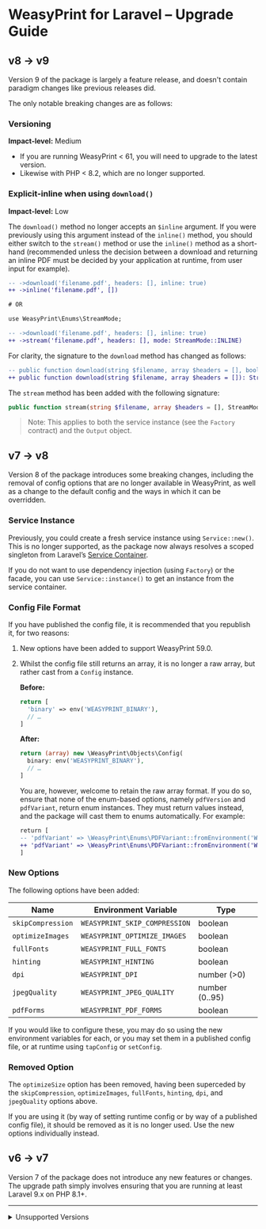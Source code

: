 # WeasyPrint for Laravel – Upgrade Guide

## v8 → v9

Version 9 of the package is largely a feature release, and doesn't contain paradigm changes like previous releases did.

The only notable breaking changes are as follows:

### Versioning

**Impact-level:** Medium

- If you are running WeasyPrint < 61, you will need to upgrade to the latest version.
- Likewise with PHP < 8.2, which are no longer supported.

### Explicit-inline when using `download()`

**Impact-level:** Low

The `download()` method no longer accepts an `$inline` argument. If you were previously using this argument instead of the `inline()` method, you should either switch to the `stream()` method or use the `inline()` method as a short-hand (recommended unless the decision between a download and returning an inline PDF must be decided by your application at runtime, from user input for example).

```diff
-- ->download('filename.pdf', headers: [], inline: true)
++ ->inline('filename.pdf', [])

# OR

use WeasyPrint\Enums\StreamMode;

-- ->download('filename.pdf', headers: [], inline: true)
++ ->stream('filename.pdf', headers: [], mode: StreamMode::INLINE)
```

For clarity, the signature to the `download` method has changed as follows:

```diff
-- public function download(string $filename, array $headers = [], bool $inline = false): StreamedResponse;
++ public function download(string $filename, array $headers = []): StreamedResponse;
```

The `stream` method has been added with the following signature:

```php
public function stream(string $filename, array $headers = [], StreamMode $mode): StreamedResponse;
```

> Note: This applies to both the service instance (see the `Factory` contract) and the `Output` object.

## v7 → v8

Version 8 of the package introduces some breaking changes, including the removal of config options that are no longer available in WeasyPrint, as well as a change to the default config and the ways in which it can be overridden.

### Service Instance

Previously, you could create a fresh service instance using `Service::new()`. This is no longer supported, as the package now always resolves a scoped singleton from Laravel’s [Service Container](https://laravel.com/docs/container).

If you do not want to use dependency injection (using `Factory`) or the facade, you can use `Service::instance()` to get an instance from the service container.

### Config File Format

If you have published the config file, it is recommended that you republish it, for two reasons:

1. New options have been added to support WeasyPrint 59.0.
2. Whilst the config file still returns an array, it is no longer a raw array, but rather cast from a `Config` instance.

    **Before:**

    ```php
    return [
      'binary' => env('WEASYPRINT_BINARY'),
      // …
    ]
    ```

    **After:**

    ```php
    return (array) new \WeasyPrint\Objects\Config(
      binary: env('WEASYPRINT_BINARY'),
      // …
    ]
    ```

    You are, however, welcome to retain the raw array format. If you do so, ensure that none of the enum-based options, namely `pdfVersion` and `pdfVariant`, return enum instances. They must return values instead, and the package will cast them to enums automatically. For example:

    ```diff
    return [
    -- 'pdfVariant' => \WeasyPrint\Enums\PDFVariant::fromEnvironment('WEASYPRINT_PDF_VARIANT'),
    ++ 'pdfVariant' => \WeasyPrint\Enums\PDFVariant::fromEnvironment('WEASYPRINT_PDF_VARIANT')->value,
    ]
    ```

### New Options

The following options have been added:

| Name              | Environment Variable          | Type           |
| ----------------- | ----------------------------- | -------------- |
| `skipCompression` | `WEASYPRINT_SKIP_COMPRESSION` | boolean        |
| `optimizeImages`  | `WEASYPRINT_OPTIMIZE_IMAGES`  | boolean        |
| `fullFonts`       | `WEASYPRINT_FULL_FONTS`       | boolean        |
| `hinting`         | `WEASYPRINT_HINTING`          | boolean        |
| `dpi`             | `WEASYPRINT_DPI`              | number (>0)    |
| `jpegQuality`     | `WEASYPRINT_JPEG_QUALITY`     | number (0..95) |
| `pdfForms`        | `WEASYPRINT_PDF_FORMS`        | boolean        |

If you would like to configure these, you may do so using the new environment variables for each, or you may set them in a published config file, or at runtime using `tapConfig` or `setConfig`.

### Removed Option

The `optimizeSize` option has been removed, having been superceded by the `skipCompression`, `optimizeImages`, `fullFonts`, `hinting`, `dpi`, and `jpegQuality` options above.

If you are using it (by way of setting runtime config or by way of a published config file), it should be removed as it is no longer used. Use the new options individually instead.

## v6 → v7

Version 7 of the package does not introduce any new features or changes. The upgrade path simply involves ensuring that you are running at least Laravel 9.x on PHP 8.1+.

<hr />

<details>
<summary>Unsupported Versions</summary>

## v5 → v6

Version 6 of the package is a trimmed down version of v5, with specific emphasis on support for WeasyPrint v53, which has a new rendering engine (drops cairo) and no longer supports PNG images.

To upgrade to v6 of the package, you must be running WeasyPrint v53 or greater. A varity of installation options are available on their [documentation](https://doc.courtbouillon.org/weasyprint/latest/first_steps.html).

This version drops support for output types, as only PDFs are supported now. This means that the `to()`, `toPdf()` and `toPng()` methods have been dropped. The `OutputType` enumeration class has also been dropped.

The instantiation options are still available, however you no longer need to call any of the above methods. For example, assuming you are using the Facade, you can now do the following:

```php
// Download
WeasyPrint::prepareSource($source)->build()->download('filename.pdf'); // or,
WeasyPrint::prepareSource($source)->download('filename.pdf');

// Inline
WeasyPrint::prepareSource($source)->build()->inline('filename.pdf'); // or,
WeasyPrint::prepareSource($source)->inline('filename.pdf');

// Get Raw Data
$data = WeasyPrint::prepareSource($source)->build()->getData(); // or,
$data = WeasyPrint::prepareSource($source)->getData();
```

Be sure to checkout the [readme](readme.md) to see all the instantiation approaches.

Additionally, some configuration options have changed:

- `resolution` has been dropped – this was for PNGs only. You may remove this option if you have published your config file.
- `optimizeImages` has been dropped in favor of `optimizeSize`, corresponding to the `--optimize-size` flag that is passed to WeasyPrint. You don't need to do anything if you have not published your config file. If you have, simply remove `optimizeImages` and replace it with `optimizeSize`, as follows:

```php
return [
  // …

  /**
   * Optionally enable size optimizations, where WeasyPrint will attempt
   * to reduce the size of embedded images, fonts or both.
   * Use: 'images', 'fonts', 'all' or 'none' (default)
   * @param string
   */
  'optimizeSize' => env('WEASYPRINT_OPTIMIZE_SIZE', 'none'),
];
```

Note that the configuration now supports environment variables, which means you don't need to publish the config file anymore, unless you'd like to change the variable names or resolve them in a different way. See the [readme](readme.md) for more information.

And, lastly, the `getContentType()` method on the `Output` class has been removed – you will always receive `application/pdf`.

## v2/3/4 → v5.0.0

Being a total rewrite of the package, v5 is a Major Paradigm Release with several breaking changes. In this guide, the changes and upgrade paths are documented.

### Instantiation and preparing the source

The service class was previously instantiated with a static call to either `make` or `view`. These methods created a new instance of the `WeasyPrint` class, hydrated with the relevant “source”. In v5, both of these methods have been dropped as part of the change in architecture.

WeasyPrint for Laravel now supports instantiation via the Laravel Service Container or directly via the static `new()` method on the `Service` class, which has replaced the old `WeasyPrint` class.

As a result, there are now three methods you can use to get an instance of the `Service` class, and only one method to prepare the source. The readme covers the options available, however the diff below provides some quick examples of how to upgrade:

#### From `make` to `new()->prepareSource()` using service-instantiation

```diff
-- $service = WeasyPrint\WeasyPrint::make('<p>Test</p>');
++ $service = WeasyPrint\Service::new()->prepareSource('<p>Test</p>');
```

#### From `make` to `prepareSource()` using the service container

```diff
-- $service = WeasyPrint\WeasyPrint::make('<p>Test</p>');
++ $service = app(WeasyPrint\Factory::class)->prepareSource('<p>Test</p>');
```

Naturally, `Factory` may be resolved through dependency injection. In the example below, a cloned instance of the service is being returned. See the notes on [immutability](readme.md#immutability) for more information.

```php
public function __invoke(WeasyPrint\Factory $weasyprint)
{
  $service = $weasyprint->prepareSource('<p>Test</p>');
}
```

#### From `make` to `prepareSource()` using the facade

```diff
-- $service = WeasyPrint\WeasyPrint::make('<p>Test</p>');
++ $service = WeasyPrint\Facade::prepareSource('<p>Test</p>');
```

---
> 💡 **Note:** From this point onwards, this guide will use service-instantiation for all upgrade paths.
---

#### From `view` to `new()->prepareSource()` (without data)

```diff
-- $service = WeasyPrint\WeasyPrint::view('my-view');
++ $service = WeasyPrint\Service::new()->prepareSource(view('my-view'));
```
#### From `view` to `new()->prepareSource()` (with data)

```diff
$data = ['foo' => 'bar'];

-- $service = WeasyPrint\WeasyPrint::view('my-view', $data);
++ $service = WeasyPrint\Service::new()->prepareSource(view('my-view', $data));
```

### Configuration

In v5, the `set*` and `add*` (except for `addAttachment`) helpers are no longer available. Instead, the package uses a config-based architecture, where configuration is defined through arrays via argument unpacking, as well as named arguments when setting config directly.

When the service provider boots up, it merges the default configuration (either from the package or the config file published with `vendor:publish --tag=weasyprint.config`) into the Laravel config repository, available in the service container.

Whenever a new `Service` is instantiated, it will read this config using argument unpacking and will merge any specific overrides you pass in. These overrides may be passed in as an unpacked array or as named arguments.

For the purposes of this guide, only named arguments will be shown. For additional brevity, the example below shows all configuration options being changed in a single call.

```diff
-- $service = WeasyPrint\WeasyPrint::view('my-view')
--   ->setTimeout(10000)
--   ->setBaseUrl('https://example.com')
--   ->setResolution(300)
--   ->setMediaType('print')
--   ->addStylesheet('https://example.com/styles.css')
--   ->setPresentationalHints(true)
--   ->setOutputEncoding('utf-8');
++ $service = WeasyPrint\Service::new(
++   timeout: 10000,
++   baseUrl: 'https://example.com',
++   resolution: 300,
++   mediaType: 'print',
++   stylesheets: ['https://example.com/styles.css']
++   presentationalHints: true,
++   inputEncoding: 'utf-8',
++ )->prepareSource(view('my-view'))
```

However, it’s strongly advised to only override whatever needs changing as all of these options are now set in the config file. In previous versions, this was not the case and only `binary`, `cache_prefix` and `timeout` were configurable from the config file.

> 💡 Additionally, `binary` and `cache_prefix` were not configurable after the service was instantiated (unless the config was changed in memory using Laravel’s config repository, which no longer has any effect).

An optimal approach would be to publish the config file through `vendor:publish --tag=weasyprint.config` and make the changes there. Where specific changes are needed for specific builds (conversions), you should then make use of passing config options to `new()` or `mergeConfig` when using dependency injection or the facade:

```php
$service = app(WeasyPrint\Factory::class)->mergeConfig(binary: '/path/to/weasyprint');
$service = WeasyPrint\Facade::mergeConfig(binary: '/path/to/weasyprint');
```

> 💡 If you have already published your config file, it is recommended that you delete it, re-publish and ensure your previous changes are made in the new config file.

### Building and dealing with output

In previous versions, a call to any method that triggered a conversion would return the output data directly. This meant that calling `toPdf`, `toPng`, `download` or `inline` would trigger the conversion and return the result in the manner intended.

This changes in v5. Instead of doing two things at once, the package now breaks the process into three distinct steps.

> 💡 There are, however, shorthands available to perform these steps together, should you prefer the simpler syntax.

1. The first step is to specify the output type using the `OutputType` enumeration, or with the shorthand `toPdf` and `toPng` methods. This step may be skipped in favor of implicit output type inference with the `download`, `inline` and `putFile` helpers. If you want raw data and you do not specify an output type, it will default to PDF.
2. The second step is to build the output using `build()` on the service instance. This triggers a pipeline that does some preflight checks, sends the input to the WeasyPrint binary, and returns an `Output` object.
3. With an `Output` object in-hand, the third step is to get the raw data, or stream it as a download or an inline attachment, or save it to disk.

The diffs below show what needs to be changed. Each of them show the longhand and shorthand approaches you can take:

#### Getting the Raw Data

```diff
-- $pdfData = WeasyPrint\WeasyPrint::make('<p>Test</p>')->toPdf();
```

##### Longhand:

```diff
++ $pdfData = WeasyPrint\Service::new()
++   ->prepareSource('<p>Test</p>')
++   ->to(WeasyPrint\Enums\OutputType::pdf())
++   ->build()
++   ->getData();
```

##### Shorthand for output type call:

```diff
++ $pdfData = WeasyPrint\Service::new()
++   ->prepareSource('<p>Test</p>')
--   ->to(WeasyPrint\Enums\OutputType::pdf())
++   ->toPdf()
++   ->build()
++   ->getData(); // or download() or inline() or putFile()
```

##### OR, Static shorthand with explicit output type inference (only applicable to service-instantiation):
```diff
++ $stream = WeasyPrint\Service::createFromSource('<p>Test</p>')
++   ->toPdf()
++   ->getData()
```

#### Streaming to File

```diff
-- $pdfData = WeasyPrint\WeasyPrint::make('<p>Test</p>')->download('document.pdf'); // OR
-- $pdfData = WeasyPrint\WeasyPrint::make('<p>Test</p>')->inline('document.pdf');
```

##### Longhand:

```diff
++ $pdfData = WeasyPrint\Service::new()
++   ->prepareSource('<p>Test</p>')
++   ->to(WeasyPrint\Enums\OutputType::pdf())
++   ->build()
++   ->download('document.pdf'); // or inline() or putFile()
```

##### OR, Shorthand for output type call:

```diff
++ $pdfData = WeasyPrint\Service::new()
++   ->prepareSource('<p>Test</p>')
--   ->to(WeasyPrint\Enums\OutputType::pdf())
++   ->toPdf()
++   ->build()
++   ->download('document.pdf'); // or inline() or putFile()
```

##### OR, Implicit output type inference:

```diff
++ $stream = WeasyPrint\Service::new()
++   ->prepareSource('<p>Test</p>')
--   ->toPdf()
--   ->build()
++   ->download('document.pdf'); // or inline() or putFile()
```

##### OR, Static shorthand with implicit output type inference (only applicable to service-instantiation):
```diff
-- $stream = WeasyPrint\Service::new()
--   ->prepareSource('<p>Test</p>')
--   ->download('document.pdf');
++ $stream = WeasyPrint\Service::createFromSource('<p>Test</p>')
++   ->download('document.pdf') // or inline() or putFile();
```

</details>
